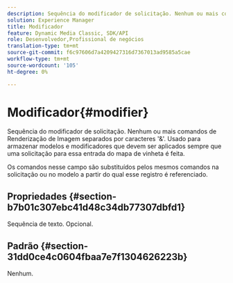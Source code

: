 ```yaml
---
description: Sequência do modificador de solicitação. Nenhum ou mais comandos de Renderização de Imagem separados por caracteres '&'. Usado para armazenar modelos e modificadores que devem ser aplicados sempre que uma solicitação para essa entrada do mapa de vinheta é feita.
solution: Experience Manager
title: Modificador
feature: Dynamic Media Classic, SDK/API
role: Desenvolvedor,Profissional de negócios
translation-type: tm+mt
source-git-commit: f6c97606d7a4209427316d7367013ad9585a5cae
workflow-type: tm+mt
source-wordcount: '105'
ht-degree: 0%

---
```



# Modificador{#modifier}

Sequência do modificador de solicitação. Nenhum ou mais comandos de Renderização de Imagem separados por caracteres &#39;&amp;&#39;. Usado para armazenar modelos e modificadores que devem ser aplicados sempre que uma solicitação para essa entrada do mapa de vinheta é feita.

Os comandos nesse campo são substituídos pelos mesmos comandos na solicitação ou no modelo a partir do qual esse registro é referenciado.

## Propriedades {#section-b7b01c307ebc41d48c34db77307dbfd1}

Sequência de texto. Opcional.

## Padrão {#section-31dd0ce4c0604fbaa7e7f1304626223b}

Nenhum.
